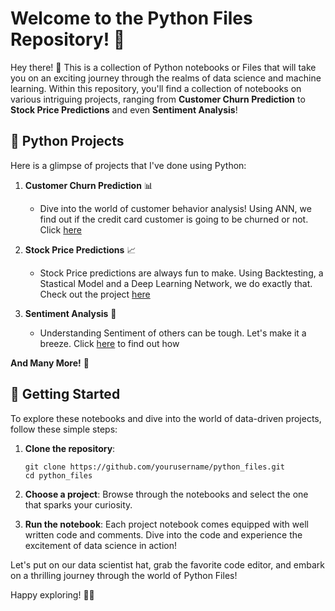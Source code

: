 # Welcome to the Python Files Repository! 🐍

Hey there! 👋 This is a collection of Python notebooks or Files that will take you on an exciting journey through the realms of data science and machine learning. Within this repository, you'll find a collection of notebooks on various intriguing projects, ranging from **Customer Churn Prediction** to **Stock Price Predictions** and even **Sentiment Analysis**!

## 📁 Python Projects

Here is a glimpse of projects that I've done using Python:

1. **Customer Churn Prediction** 📊
   - Dive into the world of customer behavior analysis! Using ANN, we find out if the credit card customer is going to be churned or not. Click [here](https://github.com/dakshbhatnagar/python_files/blob/main/JupyterNotebooks/customer-churn-prediction-anns%20(1).ipynb) 

2. **Stock Price Predictions** 📈
   - Stock Price predictions are always fun to make. Using Backtesting, a Stastical Model and a Deep Learning Network, we do exactly that. Check out the project [here](https://www.kaggle.com/code/bhatnagardaksh/stock-predictions-with-backtesting-arima-and-gru)

3. **Sentiment Analysis** 📝
   - Understanding Sentiment of others can be tough. Let's make it a breeze. Click [here](https://www.kaggle.com/code/bhatnagardaksh/youtube-comments-analysis-updated) to find out how

**And Many More!** 🚀 

## 🚀 Getting Started

To explore these notebooks and dive into the world of data-driven projects, follow these simple steps:

1. **Clone the repository**:
   ```
   git clone https://github.com/yourusername/python_files.git
   cd python_files
   ```

2. **Choose a project**: Browse through the notebooks and select the one that sparks your curiosity.

3. **Run the notebook**: Each project notebook comes equipped with well written code and comments. Dive into the code and experience the excitement of data science in action!

Let's put on our data scientist hat, grab the favorite code editor, and embark on a thrilling journey through the world of Python Files! 

Happy exploring! 🌟🐍
